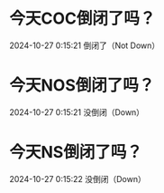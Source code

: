 # 今天COC倒闭了吗？

2024-10-27 0:15:21 倒闭了（Not Down）

# 今天NOS倒闭了吗？

2024-10-27 0:15:21 没倒闭（Down）

# 今天NS倒闭了吗？

2024-10-27 0:15:22 没倒闭（Down）

